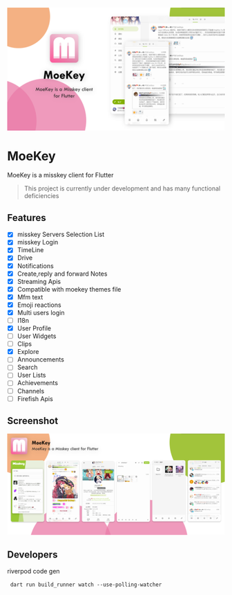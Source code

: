 ![](./docs/banner.png)

# MoeKey

MoeKey is a misskey client for Flutter

> This project is currently under development and has many functional deficiencies

## Features

- [x] misskey Servers Selection List
- [x] misskey Login
- [x] TimeLine
- [x] Drive
- [x] Notifications
- [x] Create,reply and forward Notes
- [x] Streaming Apis
- [x] Compatible with moekey themes file
- [x] Mfm text
- [x] Emoji reactions
- [x] Multi users login
- [ ] I18n
- [X] User Profile
- [ ] User Widgets
- [ ] Clips
- [X] Explore
- [ ] Announcements
- [ ] Search
- [ ] User Lists
- [ ] Achievements
- [ ] Channels
- [ ] Firefish Apis

## Screenshot

![](./docs/Screenshot.png)

## Developers

riverpod code gen

```shell
 dart run build_runner watch --use-polling-watcher
```
